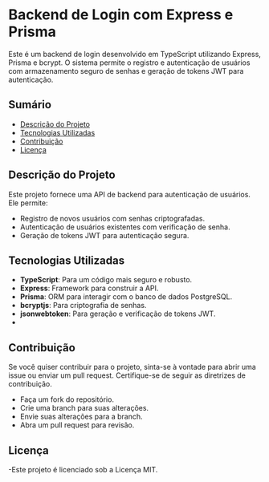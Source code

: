 # Backend de Login com Express e Prisma

Este é um backend de login desenvolvido em TypeScript utilizando Express, Prisma e bcrypt. O sistema permite o registro e autenticação de usuários com armazenamento seguro de senhas e geração de tokens JWT para autenticação.

## Sumário

- [Descrição do Projeto](#descrição-do-projeto)
- [Tecnologias Utilizadas](#tecnologias-utilizadas)
- [Contribuição](#Contribuição)
- [Licença](#licença)


## Descrição do Projeto

Este projeto fornece uma API de backend para autenticação de usuários. Ele permite:
- Registro de novos usuários com senhas criptografadas.
- Autenticação de usuários existentes com verificação de senha.
- Geração de tokens JWT para autenticação segura.

## Tecnologias Utilizadas

- **TypeScript**: Para um código mais seguro e robusto.
- **Express**: Framework para construir a API.
- **Prisma**: ORM para interagir com o banco de dados PostgreSQL.
- **bcryptjs**: Para criptografia de senhas.
- **jsonwebtoken**: Para geração e verificação de tokens JWT.
- 
## Contribuição

Se você quiser contribuir para o projeto, sinta-se à vontade para abrir uma issue ou enviar um pull request. 
Certifique-se de seguir as diretrizes de contribuição.

- Faça um fork do repositório.
- Crie uma branch para suas alterações.
- Envie suas alterações para a branch.
- Abra um pull request para revisão.

## Licença

-Este projeto é licenciado sob a Licença MIT.
